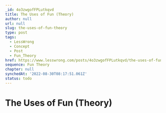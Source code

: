 ```yaml
---
_id: 4o3zwgofFPLutkqvd
title: The Uses of Fun (Theory)
author: null
url: null
slug: the-uses-of-fun-theory
type: post
tags:
  - LessWrong
  - Concept
  - Post
  - Fun_Theory
href: https://www.lesswrong.com/posts/4o3zwgofFPLutkqvd/the-uses-of-fun-theory
sequence: Fun Theory
chapter: null
synchedAt: '2022-08-30T08:17:51.061Z'
status: todo
---
```


# The Uses of Fun (Theory)
